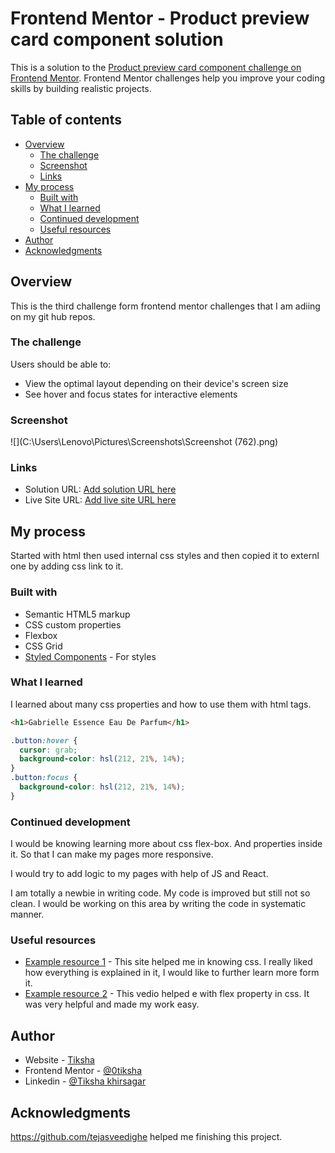 # Frontend Mentor - Product preview card component solution

This is a solution to the [Product preview card component challenge on Frontend Mentor](https://www.frontendmentor.io/challenges/product-preview-card-component-GO7UmttRfa). Frontend Mentor challenges help you improve your coding skills by building realistic projects.

## Table of contents

- [Overview](#overview)
  - [The challenge](#the-challenge)
  - [Screenshot](#screenshot)
  - [Links](#links)
- [My process](#my-process)
  - [Built with](#built-with)
  - [What I learned](#what-i-learned)
  - [Continued development](#continued-development)
  - [Useful resources](#useful-resources)
- [Author](#author)
- [Acknowledgments](#acknowledgments)

## Overview

This is the third challenge form frontend mentor challenges that I am adiing on my git hub repos.

### The challenge

Users should be able to:

- View the optimal layout depending on their device's screen size
- See hover and focus states for interactive elements

### Screenshot

![](C:\Users\Lenovo\Pictures\Screenshots\Screenshot (762).png)

### Links

- Solution URL: [Add solution URL here](https://your-solution-url.com)
- Live Site URL: [Add live site URL here](https://your-live-site-url.com)

## My process

Started with html then used internal css styles and then copied it to externl one by adding css link to it.

### Built with

- Semantic HTML5 markup
- CSS custom properties
- Flexbox
- CSS Grid
- [Styled Components](https://styled-components.com/) - For styles

### What I learned

I learned about many css properties and how to use them with html tags.

```html
<h1>Gabrielle Essence Eau De Parfum</h1>
```

```css
.button:hover {
  cursor: grab;
  background-color: hsl(212, 21%, 14%);
}
.button:focus {
  background-color: hsl(212, 21%, 14%);
}
```

### Continued development

I would be knowing learning more about css flex-box. And properties inside it. So that I can make my pages more responsive.

I would try to add logic to my pages with help of JS and React.

I am totally a newbie in writing code. My code is improved but still not so clean. I would be working on this area by writing the code in systematic manner.

### Useful resources

- [Example resource 1](https://www.w3schools.com/css/) - This site helped me in knowing css. I really liked how everything is explained in it, I would like to further learn more form it.
- [Example resource 2](https://www.youtube.com/watch?v=fYq5PXgSsbE&t=348s) - This vedio helped e with flex property in css. It was very helpful and made my work easy.

## Author

- Website - [Tiksha](#)
- Frontend Mentor - [@0tiksha](https://www.frontendmentor.io/profile/0tiksha)
- Linkedin - [@Tiksha khirsagar](https://www.linkedin.com/in/tiksha-k-9a73071b2)

## Acknowledgments

https://github.com/tejasveedighe helped me finishing this project.
